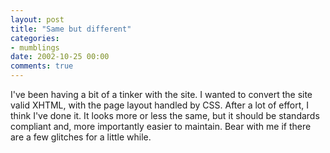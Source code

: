 ```yaml
---
layout: post
title: "Same but different"
categories:
- mumblings
date: 2002-10-25 00:00
comments: true
---
```


<p>I've been having a bit of a tinker with the site. I wanted to convert the site valid XHTML, with the page layout handled by CSS. After a lot of effort, I think I've done it. It looks more or less the same, but it should be standards compliant and, more importantly easier to maintain. Bear with me if there are a few glitches for a little while.</p>

